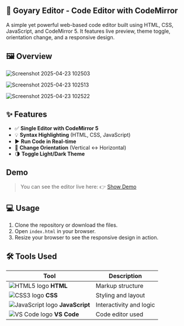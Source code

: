 ## 🔧 Goyary Editor - Code Editor with CodeMirror

A simple yet powerful web-based code editor built using HTML, CSS, JavaScript, and CodeMirror 5. It features live preview, theme toggle, orientation change, and a responsive design.

## 🖼️ Overview

![Screenshot 2025-04-23 102503](https://github.com/user-attachments/assets/3d06ab3e-8344-451d-bf72-b5b0095b9113)


![Screenshot 2025-04-23 102513](https://github.com/user-attachments/assets/feb272cb-da22-4f0c-a608-06cfff0517e4)

![Screenshot 2025-04-23 102522](https://github.com/user-attachments/assets/78103fd8-4c77-4143-901b-ad1961d67cef)


## ✨ Features

- ✅ **Single Editor with CodeMirror 5**
- 💡 **Syntax Highlighting** (HTML, CSS, JavaScript)
- ▶️ **Run Code in Real-time**
- 🔄 **Change Orientation** (Vertical ↔ Horizontal)
- 🌗 **Toggle Light/Dark Theme**


## Demo 

> You can see the editor live here: 👉 [Show Demo](https://goyary-editor.netlify.app/)


## 💻 Usage

1. Clone the repository or download the files.
2. Open `index.html` in your browser.
3. Resize your browser to see the responsive design in action.


## 🛠️ Tools Used

| Tool           | Description           |
|----------------|-----------------------|
| ![HTML5 logo](https://img.icons8.com/color/24/html-5.png) **HTML** | Markup structure |
| ![CSS3 logo](https://img.icons8.com/color/24/css3.png) **CSS**   | Styling and layout |
| ![JavaScript logo](https://img.icons8.com/color/24/javascript--v1.png) **JavaScript** | Interactivity and logic |
| ![VS Code logo](https://img.icons8.com/color/24/visual-studio-code-2019.png) **VS Code** | Code editor used |

